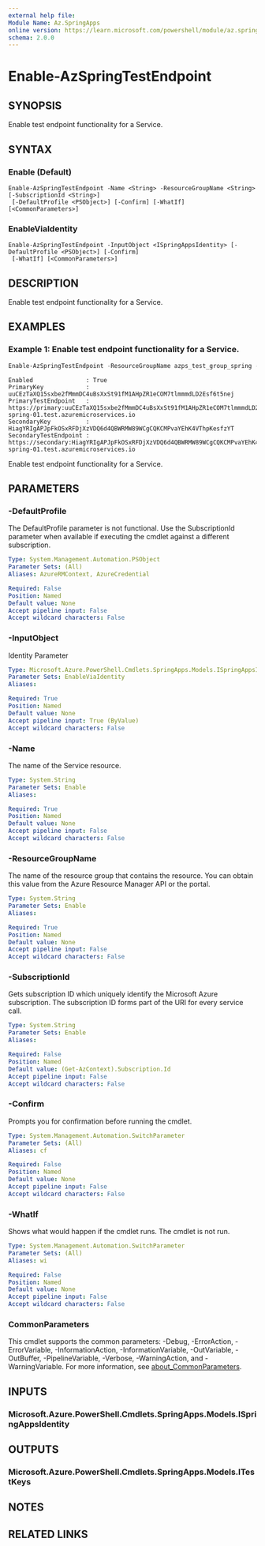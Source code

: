 ```yaml
---
external help file:
Module Name: Az.SpringApps
online version: https://learn.microsoft.com/powershell/module/az.springapps/enable-azspringtestendpoint
schema: 2.0.0
---
```


# Enable-AzSpringTestEndpoint

## SYNOPSIS
Enable test endpoint functionality for a Service.

## SYNTAX

### Enable (Default)
```
Enable-AzSpringTestEndpoint -Name <String> -ResourceGroupName <String> [-SubscriptionId <String>]
 [-DefaultProfile <PSObject>] [-Confirm] [-WhatIf] [<CommonParameters>]
```

### EnableViaIdentity
```
Enable-AzSpringTestEndpoint -InputObject <ISpringAppsIdentity> [-DefaultProfile <PSObject>] [-Confirm]
 [-WhatIf] [<CommonParameters>]
```

## DESCRIPTION
Enable test endpoint functionality for a Service.

## EXAMPLES

### Example 1: Enable test endpoint functionality for a Service.
```powershell
Enable-AzSpringTestEndpoint -ResourceGroupName azps_test_group_spring -Name azps-spring-01
```

```output
Enabled               : True
PrimaryKey            : uuCEzTaXQ15sxbe2fMmmDC4uBsXxSt91fM1AHpZR1eCOM7tlmmmdLD2Esf6t5nej
PrimaryTestEndpoint   : https://primary:uuCEzTaXQ15sxbe2fMmmDC4uBsXxSt91fM1AHpZR1eCOM7tlmmmdLD2Esf6t5nej@azps-spring-01.test.azuremicroservices.io
SecondaryKey          : HiagYRIgAPJpFkOSxRFDjXzVDQ6d4QBWRMW89WCgCQKCMPvaYEhK4VThpKesfzYT
SecondaryTestEndpoint : https://secondary:HiagYRIgAPJpFkOSxRFDjXzVDQ6d4QBWRMW89WCgCQKCMPvaYEhK4VThpKesfzYT@azps-spring-01.test.azuremicroservices.io
```

Enable test endpoint functionality for a Service.

## PARAMETERS

### -DefaultProfile
The DefaultProfile parameter is not functional.
Use the SubscriptionId parameter when available if executing the cmdlet against a different subscription.

```yaml
Type: System.Management.Automation.PSObject
Parameter Sets: (All)
Aliases: AzureRMContext, AzureCredential

Required: False
Position: Named
Default value: None
Accept pipeline input: False
Accept wildcard characters: False
```

### -InputObject
Identity Parameter

```yaml
Type: Microsoft.Azure.PowerShell.Cmdlets.SpringApps.Models.ISpringAppsIdentity
Parameter Sets: EnableViaIdentity
Aliases:

Required: True
Position: Named
Default value: None
Accept pipeline input: True (ByValue)
Accept wildcard characters: False
```

### -Name
The name of the Service resource.

```yaml
Type: System.String
Parameter Sets: Enable
Aliases:

Required: True
Position: Named
Default value: None
Accept pipeline input: False
Accept wildcard characters: False
```

### -ResourceGroupName
The name of the resource group that contains the resource.
You can obtain this value from the Azure Resource Manager API or the portal.

```yaml
Type: System.String
Parameter Sets: Enable
Aliases:

Required: True
Position: Named
Default value: None
Accept pipeline input: False
Accept wildcard characters: False
```

### -SubscriptionId
Gets subscription ID which uniquely identify the Microsoft Azure subscription.
The subscription ID forms part of the URI for every service call.

```yaml
Type: System.String
Parameter Sets: Enable
Aliases:

Required: False
Position: Named
Default value: (Get-AzContext).Subscription.Id
Accept pipeline input: False
Accept wildcard characters: False
```

### -Confirm
Prompts you for confirmation before running the cmdlet.

```yaml
Type: System.Management.Automation.SwitchParameter
Parameter Sets: (All)
Aliases: cf

Required: False
Position: Named
Default value: None
Accept pipeline input: False
Accept wildcard characters: False
```

### -WhatIf
Shows what would happen if the cmdlet runs.
The cmdlet is not run.

```yaml
Type: System.Management.Automation.SwitchParameter
Parameter Sets: (All)
Aliases: wi

Required: False
Position: Named
Default value: None
Accept pipeline input: False
Accept wildcard characters: False
```

### CommonParameters
This cmdlet supports the common parameters: -Debug, -ErrorAction, -ErrorVariable, -InformationAction, -InformationVariable, -OutVariable, -OutBuffer, -PipelineVariable, -Verbose, -WarningAction, and -WarningVariable. For more information, see [about_CommonParameters](http://go.microsoft.com/fwlink/?LinkID=113216).

## INPUTS

### Microsoft.Azure.PowerShell.Cmdlets.SpringApps.Models.ISpringAppsIdentity

## OUTPUTS

### Microsoft.Azure.PowerShell.Cmdlets.SpringApps.Models.ITestKeys

## NOTES

## RELATED LINKS

